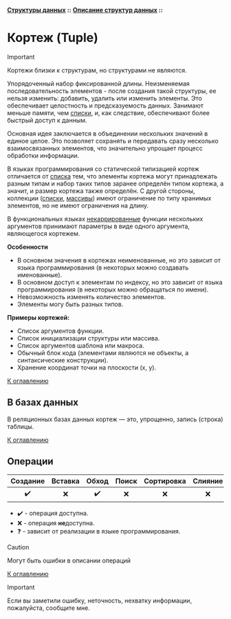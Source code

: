 **[Структуры данных](../../README.md#data-structures) ::**
**[Описание структур данных](../../README.md#data-structures-descriptions) ::**
# Кортеж (Tuple)

> [!IMPORTANT]
> Кортежи близки к структурам, но структурами не являются.

Упорядоченный набор фиксированной длины. Неизменяемая последовательность элементов - после создания такой структуры, ее нельзя изменить: добавить, удалить или изменить элементы. Это обеспечивает целостность и предсказуемость данных. Занимают меньше памяти, чем [списки](lists.md), и, как следствие, обеспечивают более быстрый доступ к данным.

Основная идея заключается в объединении нескольких значений в единое целое. Это позволяет сохранять и передавать сразу несколько взаимосвязанных элементов, что значительно упрощает процесс обработки информации.

В языках программирования со статической типизацией кортеж отличается от [списка](lists.md) тем, что элементы кортежа могут принадлежать разным типам и набор таких типов заранее определён типом кортежа, а значит, и размер кортежа также определён. С другой стороны, коллекции ([списки](lists.md), [массивы](arrays.md)) имеют ограничение по типу хранимых элементов, но не имеют ограничения на длину.

В функциональных языках [некаррированные](carrining.md) функции нескольких аргументов принимают параметры в виде одного аргумента, являющегося кортежем.

**Особенности**
- В основном значения в кортежах неименованные, но это зависит от языка программирования (в некоторых можно создавать именованные). 
- В основном доступ к элементам по индексу, но это зависит от языка программирования (в некоторых можно обращаться по имени).
- Невозможность изменять количество элементов.
- Элементы могу быть разных типов.

**Примеры кортежей:**
- Список аргументов функции.
- Список инициализации структуры или массива.
- Список аргументов шаблона или макроса.
- Обычный блок кода (элементами являются не объекты, а синтаксические конструкции).
- Хранение координат точки на плоскости (x, y).

[К оглавлению](../../README.md#data-structures-descriptions)

## В базах данных
В реляционных базах данных кортеж — это, упрощенно, запись (строка) таблицы.

[К оглавлению](../../README.md#data-structures-descriptions)

## Операции

|      Создание      | Вставка |       Обход        | Поиск | Сортировка | Слияние | Обновление |  Удаление  |
|:------------------:|:-------:|:------------------:|:-----:|:----------:|:-------:|:----------:|:----------:|
| :heavy_check_mark: |   :x:   | :heavy_check_mark: |  :x:  |    :x:     |   :x:   | :question: | :question: |

- :heavy_check_mark: - операция доступна.
- :x: - операция **не**доступна.
- :question: - зависит от реализации в языке программирования.

> [!CAUTION]
> Могут быть ошибки в описании операций 

[К оглавлению](../../README.md#data-structures-descriptions)

> [!IMPORTANT]
> Если вы заметили ошибку, неточность, нехватку информации, пожалуйста, сообщите мне.
